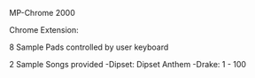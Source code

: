 MP-Chrome 2000

Chrome Extension:

8 Sample Pads controlled by user keyboard

2 Sample Songs provided
-Dipset: Dipset Anthem
-Drake: 1 - 100
